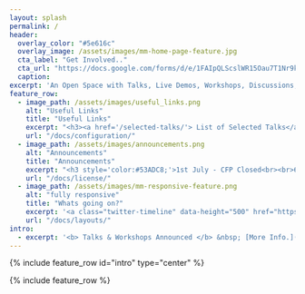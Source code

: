 ```yaml
---
layout: splash
permalink: /
header:
  overlay_color: "#5e616c"
  overlay_image: /assets/images/mm-home-page-feature.jpg
  cta_label: "Get Involved.."
  cta_url: "https://docs.google.com/forms/d/e/1FAIpQLScslWR15Oau7T1Nr9kZ9o7QQI72JEdpLMKpl8zn_S6NCEIZmg/viewform?usp=sf_link"
  caption:
excerpt: 'An Open Space with Talks, Live Demos, Workshops, Discussions, CTFs with a common focus on Reconnaissance.'
feature_row:
  - image_path: /assets/images/useful_links.png
    alt: "Useful Links"
    title: "Useful Links"
    excerpt: "<h3><a href='/selected-talks/'> List of Selected Talks</a><br><br><a href='http://reconvillage.github.io/reconvillage/talks/'>List of Selected Workshops</a><br><br><a href='http://reconvillage.github.io/reconvillage/workshops/'> Recon Village Call for Volunteer Form</a><br><a href='https://docs.google.com/forms/d/e/1FAIpQLSclSuSmOcjtqdtRXOkwGCc9fWvn4YMnpftxdIBov9gVVI-nYQ/viewform?usp=sf_link'> <!--Sponsor Form</a><br><a href=''> Get Involved Form</a><br>-->"
    url: "/docs/configuration/"
  - image_path: /assets/images/announcements.png
    alt: "Announcements"
    title: "Announcements"
    excerpt: "<h3 style='color:#53ADC8;'>1st July - CFP Closed<br><br>6th June - FIrst Round of Selected Talks Announced<br><br>31 May - Shane McDougall will be our Keynote Speaker.<br><br>8th May - Call For Volunteers is OPEN.<br><br>8th May - CFP is OPEN till 1st July.<br><br>29 April - Recon Village will be @ DEFCON 25.</h3>"
    url: "/docs/license/"
  - image_path: /assets/images/mm-responsive-feature.png
    alt: "fully responsive"
    title: "Whats going on?"
    excerpt: '<a class="twitter-timeline" data-height="500" href="https://twitter.com/ReconVillage">Tweets by ReconVillage</a> <script async src="//platform.twitter.com/widgets.js" charset="utf-8"></script>'
    url: "/docs/layouts/"
intro:
  - excerpt: '<b> Talks & Workshops Announced </b> &nbsp; [More Info.](http://reconvillage.github.io/reconvillage/talks/){: .btn .btn--twitter}'
---
```


{% include feature_row id="intro" type="center" %}

{% include feature_row %}

